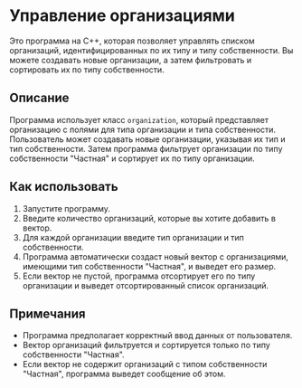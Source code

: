 # Управление организациями

Это программа на C++, которая позволяет управлять списком организаций, идентифицированных по их типу и типу собственности. Вы можете создавать новые организации, а затем фильтровать и сортировать их по типу собственности.

## Описание

Программа использует класс `organization`, который представляет организацию с полями для типа организации и типа собственности. Пользователь может создавать новые организации, указывая их тип и тип собственности. Затем программа фильтрует организации по типу собственности "Частная" и сортирует их по типу организации.

## Как использовать

1. Запустите программу.
2. Введите количество организаций, которые вы хотите добавить в вектор.
3. Для каждой организации введите тип организации и тип собственности.
4. Программа автоматически создаст новый вектор с организациями, имеющими тип собственности "Частная", и выведет его размер.
5. Если вектор не пустой, программа отсортирует его по типу организации и выведет отсортированный список организаций.

## Примечания

- Программа предполагает корректный ввод данных от пользователя.
- Вектор организаций фильтруется и сортируется только по типу собственности "Частная".
- Если вектор не содержит организаций с типом собственности "Частная", программа выведет сообщение об этом.

